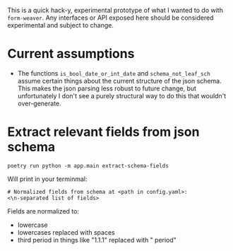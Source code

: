 This is a quick hack-y, experimental prototype of what I wanted to do with `form-weaver`. Any interfaces or API exposed here should be considered experimental and subject to change.

# Current assumptions

* The functions `is_bool_date_or_int_date` and `schema_not_leaf_sch` assume certain things about the current structure of the json schema. This makes the json parsing less robust to future change, but unfortunately I don't see a purely structural way to do this that wouldn't over-generate.


# Extract relevant fields from json schema

```
poetry run python -m app.main extract-schema-fields
```

Will print in your terminmal:
```
# Normalized fields from schema at <path in config.yaml>:
<\n-separated list of fields>
```

Fields are normalized to: 
* lowercase
* lowercases replaced with spaces
* third period in things like "1.1.1" replaced with " period"